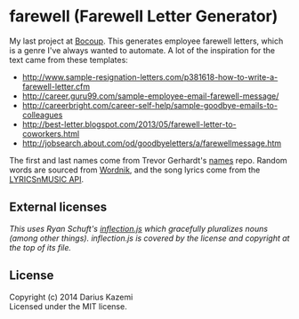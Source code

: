 # farewell (Farewell Letter Generator)

My last project at [Bocoup](http://bocoup.com). This generates employee farewell letters, which is a genre I've always wanted to automate. A lot of the inspiration for the text came from these templates:

  * http://www.sample-resignation-letters.com/p381618-how-to-write-a-farewell-letter.cfm
  * http://career.guru99.com/sample-employee-email-farewell-message/
  * http://careerbright.com/career-self-help/sample-goodbye-emails-to-colleagues
  * http://best-letter.blogspot.com/2013/05/farewell-letter-to-coworkers.html
  * http://jobsearch.about.com/od/goodbyeletters/a/farewellmessage.htm

The first and last names come from Trevor Gerhardt's [names](https://github.com/trevorgerhardt/names/) repo. Random words are sourced from [Wordnik](http://developer.wordnik.com/docs.html#!/words/getRandomWords_get_3), and the song lyrics come from the [LYRICSnMUSIC API](http://api.lyricsnmusic.com/api).

## External licenses
_This uses Ryan Schuft's [inflection.js](https://code.google.com/p/inflection-js/) which gracefully pluralizes nouns (among other things). inflection.js is covered by the license and copyright at the top of its file._

## License
Copyright (c) 2014 Darius Kazemi  
Licensed under the MIT license.
